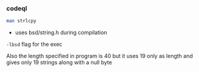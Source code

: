 ### codeql


```bash
man strlcpy
```
- uses bsd/string.h during compilation

`-lbsd` flag for the exec

Also the length specified in program is 40 but it uses 19 only as length and gives only 19 strings along with a null byte
